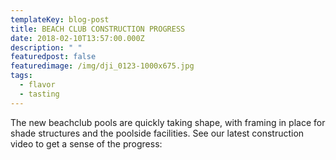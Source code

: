 ```yaml
---
templateKey: blog-post
title: BEACH CLUB CONSTRUCTION PROGRESS
date: 2018-02-10T13:57:00.000Z
description: " "
featuredpost: false
featuredimage: /img/dji_0123-1000x675.jpg
tags:
  - flavor
  - tasting
---
```

The new beachclub pools are quickly taking shape, with framing in place for shade structures and the poolside facilities. See our latest construction video to get a sense of the progress:

[](<>)